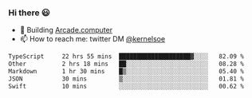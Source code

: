 ### Hi there 😃

- 🔨 Building [Arcade.computer](https://arcade.computer)
- 📫 How to reach me: twitter DM [@kernelsoe](https://twitter.com/kernelsoe)

<!--START_SECTION:waka-->

```txt
TypeScript     22 hrs 55 mins  ████████████████████▓░░░░   82.09 %
Other          2 hrs 18 mins   ██░░░░░░░░░░░░░░░░░░░░░░░   08.28 %
Markdown       1 hr 30 mins    █▒░░░░░░░░░░░░░░░░░░░░░░░   05.40 %
JSON           30 mins         ▒░░░░░░░░░░░░░░░░░░░░░░░░   01.81 %
Swift          10 mins         ░░░░░░░░░░░░░░░░░░░░░░░░░   00.62 %
```

<!--END_SECTION:waka-->
